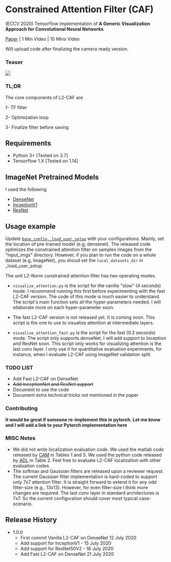 # Constrained Attention Filter (CAF)
(ECCV 2020) Tensorflow implementation of **A Generic Visualization Approach for Convolutional Neural Networks**

[Paper](https://arxiv.org/abs/2007.09748) | 1 Min Video | 10 Mins Video

Will upload code after finalizing the camera ready version.

### Teaser
![](https://github.com/ahmdtaha/constrained_attention_filter/blob/master/gif/l2_caf.gif)

### TL;DR
The core components of L2-CAF are

1- TF filter

2- Optimization loop

3- Finalize filter before saving

## Requirements

* Python 3+ [Tested on 3.7]
* Tensorflow 1.X [Tested on 1.14]

## ImageNet Pretrained Models
I used the following
* [DenseNet](https://github.com/pudae/tensorflow-densenet)
* [InceptionV1](https://github.com/tensorflow/models/tree/master/research/slim)
* [ResNet](https://github.com/tensorflow/models/tree/master/research/slim)

## Usage example

Update [`base_config._load_user_setup`](https://github.com/ahmdtaha/constrained_attention_filter/blob/f95afd6c547a24122b8f182427fa4191ce5cb86c/config/base_config.py#L74) with your configurations.
Mainly, set the location of pre-trained model (e.g, densenet). The released code optimizes the constrained attention filter on samples images from the "input_imgs" directory. However, if you plan to run the code on a whole dataset (e.g, ImageNet), you shoud set the `local_datasets_dir` in _load_user_setup  

The unit L2-Norm constrained attention filter has two operating modes. 
* `visualize_attention.py` is the script for the vanilla "slow" (4 seconds) mode. I recommend running this first before experimenting with the fast L2-CAF version. The code of this mode is much easier to understand. The script's main function sets all the hyper-parameters needed. I will ellaborate more on each hyper-parameter soon.
* The fast L2-CAF version is not released yet. It is coming soon. This script is the one to use to visualize attention at intermediate layers.

* `visualize_attention_fast.py` is the script for the fast (0.3 seconds) mode. The script only supports denseNet. I will add support to Inception and ResNet soon.
 This script only works for visualizing attention is the last conv layer. I only use it for quantitative evaluation experiments, for instance, when I evaluate L2-CAF using ImageNet validation split.

    
### TODO LIST
* Add Fast L2-CAF on DenseNet
* ~~Add InceptionNet and ResNet support~~
* Document to use the code
* Document extra technical tricks not mentioned in the paper 

### Contributing
**It would be great if someone re-implement this in pytorch. Let me know and I will add a link to your Pytorch implementation here**


### MISC Notes
* We did not write localization evaluation code. We used the matlab code released by [CAM](https://github.com/zhoubolei/CAM) in Tables 1  and 3.
We used the python code released by [ADL](https://github.com/junsukchoe/ADL) in Table 2. 
Feel free to evaluate L2-CAF localization with other evaluation codes.
* The softmax and Gaussian filters are released upon a reviewer request. The current Gaussian filter implementation is hard-coded to support only 7x7 attention filter.
 It is straight forward to extend it for any odd filter-size (e.g., 13x13). However, for even filter-size I think more changes are required. The last conv layer in standard architectures is 7x7. So the current configuration should cover most typical case-scenario.
 


## Release History
* 1.0.0
    * First commit Vanilla L2-CAF on DenseNet 12 July 2020
    * Add support for InceptionV1 - 15 July 2020
    * Add support for ResNet50V2 - 18 July 2020
    * Add Fast L2-CAF on DenseNet 21 July 2020